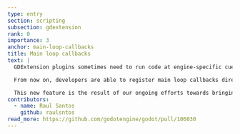```yaml
---
type: entry
section: scripting
subsection: gdextension
rank: 0
importance: 3
anchor: main-loop-callbacks
title: Main loop callbacks
text: |
  GDExtension plugins sometimes need to run code at engine-specific cues. For example, there was a lot of issues accessing the engine singletons from GDExtension, as there was no simple way to know when the engine started up or shut down.

  From now on, developers are able to register main loop callbacks directly from GDExtension, such as `startup` and `shutdown`.

  This new feature is the result of our ongoing efforts towards bringing C#/.NET to GDExtension, as the port needed to register a `frame` callback.
contributors:
  - name: Raul Santos
    github: raulsntos
read_more: https://github.com/godotengine/godot/pull/106030
---
```

